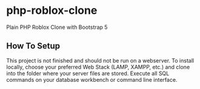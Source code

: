 # php-roblox-clone

Plain PHP Roblox Clone with Bootstrap 5

## How To Setup

This project is not finished and should not be run on a webserver. To install locally, choose your preferred Web Stack (LAMP, XAMPP, etc.) and clone into the folder where your server files are stored. Execute all SQL commands on your database workbench or command line interface.
